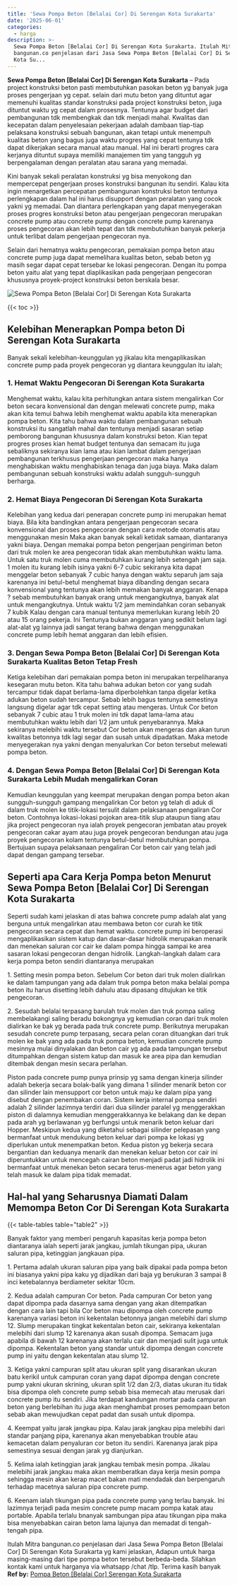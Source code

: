 ```yaml
---
title: 'Sewa Pompa Beton [Belalai Cor] Di Serengan Kota Surakarta'
date: '2025-06-01'
categories:
  - harga
description: >-
  Sewa Pompa Beton [Belalai Cor] Di Serengan Kota Surakarta. Itulah Mitra
  bangunan.co penjelasan dari Jasa Sewa Pompa Beton [Belalai Cor] Di Serengan
  Kota Su...
---
```


**Sewa Pompa Beton \[Belalai Cor\] Di Serengan Kota Surakarta** – Pada project konstruksi beton pasti membutuhkan pasokan beton yg banyak juga proses pengerjaan yg cepat. selain dari mutu beton yang dituntut agar memenuhi kualitas standar konstruksi pada project konstruksi beton, juga dituntut waktu yg cepat dalam prosesnya. Tentunya agar budget dari pembangunan tdk membengkak dan tdk menjadi mahal. Kwalitas dan kecepatan dalam penyelesaian pekerjaan adalah dambaan tiap-tiap pelaksana konstruksi sebuah bangunan, akan tetapi untuk menempuh kualitas beton yang bagus juga waktu progres yang cepat tentunya tdk dapat dikerjakan secara manual atau manual. Hal ini berarti progres cara kerjanya dituntut supaya memiliki manajemen tim yang tangguh yg berpengalaman dengan peralatan atau sarana yang memadai.

Kini banyak sekali peralatan konstruksi yg bisa menyokong dan mempercepat pengerjaan proses konstruksi bangunan itu sendiri. Kalau kita ingin menargetkan percepatan pembangunan konstruksi beton tentunya perlengkapan dalam hal ini harus disupport dengan peralatan yang cocok yakni yg memadai. Dan diantara perlengkapan yang dapat menyegerakan proses progres konstruksi beton atau pengerjaan pengecoran merupakan concrete pump atau concrete pump dengan concrete pump karenanya proses pengecoran akan lebih tepat dan tdk membutuhkan banyak pekerja untuk terlibat dalam pengerjaan pengecoran nya.

Selain dari hematnya waktu pengecoran, pemakaian pompa beton atau concrete pump juga dapat memelihara kualitas beton, sebab beton yg masih segar dapat cepat tersebar ke lokasi pengecoran. Dengan itu pompa beton yaitu alat yang tepat diaplikasikan pada pengerjaan pengecoran khususnya proyek-project konstruksi beton berskala besar.

![Sewa Pompa Beton [Belalai Cor] Di Serengan Kota Surakarta](/images/sewa-concrete-pump-05.png)

{{< toc >}}

## Kelebihan Menerapkan Pompa beton Di Serengan Kota Surakarta

Banyak sekali kelebihan-keunggulan yg jikalau kita mengaplikasikan concrete pump pada proyek pengecoran yg diantara keunggulan itu ialah;

### 1\. Hemat Waktu Pengecoran Di Serengan Kota Surakarta

Menghemat waktu, kalau kita perhitungkan antara sistem mengalirkan Cor beton secara konvensional dan dengan melewati concrete pump, maka akan kita temui bahwa lebih menghemat waktu apabila kita menerapkan pompa beton. Kita tahu bahwa waktu dalam pembangunan sebuah konstruksi itu sangatlah mahal dan tentunya menjadi sasaran setiap pemborong bangunan khususnya dalam konstruksi beton. Kian tepat progres proses kian hemat budget tentunya dan semacam itu juga sebaliknya sekiranya kian lama atau kian lambat dalam pengerjaan pembangunan terkhusus pengerjaan pengecoran maka hanya menghabiskan waktu menghabiskan tenaga dan juga biaya. Maka dalam pembangunan sebuah konstruksi waktu adalah sungguh-sungguh berharga.

### 2\. Hemat Biaya Pengecoran Di Serengan Kota Surakarta

Kelebihan yang kedua dari penerapan concrete pump ini merupakan hemat biaya. Bila kita bandingkan antara pengerjaan pengecoran secara konvensional dan proses pengecoran dengan cara metode otomatis atau menggunakan mesin Maka akan banyak sekali ketidak samaan, diantaranya yakni biaya. Dengan memakai pompa beton pengerjaan pengiriman beton dari truk molen ke area pengecoran tidak akan membutuhkan waktu lama. Untuk satu truk molen cuma membutuhkan kurang lebih setengah jam saja. 1 molen itu kurang lebih isinya yakni 6-7 cubic sekiranya kita dapat menggelar beton sebanyak 7 cubic hanya dengan waktu separuh jam saja karenanya ini betul-betul menghemat biaya dibanding dengan secara konvensional yang tentunya akan lebih memakan banyak anggaran. Kenapa ? sebab membutuhkan banyak orang untuk mengangkutnya, banyak alat untuk mengangkutnya. Untuk waktu 1/2 jam memindahkan coran sebanyak 7 kubik Kalau dengan cara manual tentunya memerlukan kurang lebih 20 atau 15 orang pekerja. Ini Tentunya bukan anggaran yang sedikit belum lagi alat-alat yg lainnya jadi sangat terang bahwa dengan menggunakan concrete pump lebih hemat anggaran dan lebih efisien.

### 3\. Dengan Sewa Pompa Beton \[Belalai Cor\] Di Serengan Kota Surakarta Kualitas Beton Tetap Fresh

Ketiga kelebihan dari pemakaian pompa beton ini merupakan terpeliharanya kesegaran mutu beton. Kita tahu bahwa adukan beton cor yang sudah tercampur tidak dapat berlama-lama diperbolehkan tanpa digelar ketika adukan beton sudah tercampur. Sebab lebih bagus tentunya semestinya langsung digelar agar tdk cepat setting atau mengeras. Untuk Cor beton sebanyak 7 cubic atau 1 truk molen ini tdk dapat lama-lama atau membutuhkan waktu lebih dari 1/2 jam untuk penyebarannya. Maka sekiranya melebihi waktu tersebut Cor beton akan mengeras dan akan turun kwalitas betonnya tdk lagi segar dan susah untuk dipadatkan. Maka metode menyegerakan nya yakni dengan menyalurkan Cor beton tersebut melewati pompa beton.

### 4\. Dengan Sewa Pompa Beton \[Belalai Cor\] Di Serengan Kota Surakarta Lebih Mudah mengalirkan Coran

Kemudian keunggulan yang keempat merupakan dengan pompa beton akan sungguh-sungguh gampang mengalirkan Cor beton yg telah di aduk di dalam truk molen ke titik-lokasi tersulit dalam pelaksanaan pengaliran Cor beton. Contohnya lokasi-lokasi pojokan area-titik slup ataupun tiang atau jika project pengecoran nya ialah proyek pengecoran jembatan atau proyek pengecoran cakar ayam atau juga proyek pengecoran bendungan atau juga proyek pengecoran kolam tentunya betul-betul membutuhkan pompa. Bertujuan supaya pelaksanaan pengaliran Cor beton cair yang telah jadi dapat dengan gampang tersebar.

## Seperti apa Cara Kerja Pompa beton Menurut Sewa Pompa Beton \[Belalai Cor\] Di Serengan Kota Surakarta

Seperti sudah kami jelaskan di atas bahwa concrete pump adalah alat yang berguna untuk mengalirkan atau membawa beton cor curah ke titik pengecoran secara cepat dan hemat waktu. concrete pump ini beroperasi mengaplikasikan sistem katup dan dasar-dasar hidrolik merupakan menarik dan menekan saluran cor cair ke dalam pompa hingga sampai ke area sasaran lokasi pengecoran dengan hidrolik. Langkah-langkah dalam cara kerja pompa beton sendiri diantaranya merupakan

1\. Setting mesin pompa beton. Sebelum Cor beton dari truk molen dialirkan ke dalam tampungan yang ada dalam truk pompa beton maka belalai pompa beton itu harus disetting lebih dahulu atau dipasang ditujukan ke titik pengecoran.

2\. Sesudah belalai terpasang barulah truk molen dan truk pompa saling membelakangi saling beradu bokongnya yg kemudian coran dari truk molen dialirkan ke bak yg berada pada truk concrete pump. Berikutnya merupakan sesudah concrete pump terpasang, secara pelan coran dituangkan dari truk molen ke bak yang ada pada truk pompa beton, kemudian concrete pump mesinnya mulai dinyalakan dan beton cair yg ada pada tampungan tersebut ditumpahkan dengan sistem katup dan masuk ke area pipa dan kemudian ditembak dengan mesin secara perlahan.

Piston pada concrete pump punya prinsip yg sama dengan kinerja silinder adalah bekerja secara bolak-balik yang dimana 1 silinder menarik beton cor dan silinder lain mensupport cor beton untuk maju ke dalam pipa yang disebut dengan penembakan coran. Sistem kerja internal pompa sendiri adalah 2 silinder lazimnya terdiri dari dua silinder paralel yg menggerakkan piston di dalamnya kemudian menggerakkannya ke belakang dan ke depan pada arah yg berlawanan yg berfungsi untuk menarik beton keluar dari Hopper. Meskipun kedua yang diketahui sebagai silinder pelepasan yang bermanfaat untuk mendukung beton keluar dari pompa ke lokasi yg diperlukan untuk menempatkan beton. Kedua piston yg bekerja secara bergantian dan keduanya menarik dan menekan keluar beton cor cair ini diperuntukkan untuk mencegah cairan beton menjadi padat jadi hidrolik ini bermanfaat untuk menekan beton secara terus-menerus agar beton yang telah masuk ke dalam pipa tidak memadat.

## Hal-hal yang Seharusnya Diamati Dalam Memompa Beton Cor Di Serengan Kota Surakarta

{{< table-tables table="table2" >}}

Banyak faktor yang memberi pengaruh kapasitas kerja pompa beton diantaranya ialah seperti jarak jangkau, jumlah tikungan pipa, ukuran saluran pipa, ketinggian jangkauan pipa.

1\. Pertama adalah ukuran saluran pipa yang baik dipakai pada pompa beton ini biasanya yakni pipa kaku yg dijadikan dari baja yg berukuran 3 sampai 8 inci ketebalannya berdiameter sekitar 10cm.

2\. Kedua adalah campuran Cor beton. Pada campuran Cor beton yang dapat dipompa pada dasarnya sama dengan yang akan ditempatkan dengan cara lain tapi bila Cor beton mau dipompa oleh concrete pump karenanya variasi beton ini kekentalan betonnya jangan melebihi dari slump 12. Slump merupakan tingkat kekentalan beton cair, sekiranya kekentalan melebihi dari slump 12 karenanya akan susah dipompa. Semacam juga apabila di bawah 12 karenanya akan terlalu cair dan menjadi sulit juga untuk dipompa. Kekentalan beton yang standar untuk dipompa dengan concrete pump ini yaitu dengan kekentalan atau slump 12.

3\. Ketiga yakni campuran split atau ukuran split yang disarankan ukuran batu kerikil untuk campuran coran yang dapat dipompa dengan concrete pump yakni ukuran skrining, ukuran split 1/2 dan 2/3, diatas ukuran itu tidak bisa dipompa oleh concrete pump sebab bisa memecah atau merusak dari concrete pump itu sendiri. Jika terdapat kandungan mortar pada campuran beton yang berlebihan itu juga akan menghambat proses pemompaan beton sebab akan mewujudkan cepat padat dan susah untuk dipompa.

4\. Keempat yaitu jarak jangkau pipa. Kalau jarak jangkau pipa melebihi dari standar panjang pipa, karenanya akan menyebabkan trouble atau kemacetan dalam penyaluran cor beton itu sendiri. Karenanya jarak pipa semestinya sesuai dengan jarak yg dianjurkan.

5\. Kelima ialah ketinggian jarak jangkau tembak mesin pompa. Jikalau melebihi jarak jangkau maka akan memberatkan daya kerja mesin pompa sehingga mesin akan kerap macet bakan mati mendadak dan berpengaruh terhadap macetnya saluran pipa concrete pump.

6\. Keenam ialah tikungan pipa pada concrete pump yang terlau banyak. Ini lazimnya terjadi pada mesim concrete pump macam pompa katak atau portable. Apabila terlalu bnanyak sambungan pipa atau tikungan pipa maka bisa menyebabkan cairan beton lama lajunya dan memadat di tengah-tengah pipa.

Itulah Mitra bangunan.co penjelasan dari Jasa Sewa Pompa Beton \[Belalai Cor\] Di Serengan Kota Surakarta yg kami jelaskan, Adapun untuk harga masing-masing dari tipe pompa beton tersebut berbeda-beda. Silahkan kontak kami untuk harganya via whatsapp /chat /tlp. Terima kasih banyak
**Ref by:** [Pompa Beton [Belalai Cor] Serengan Kota Surakarta](https://id.wikipedia.org/wiki/Pompa)
